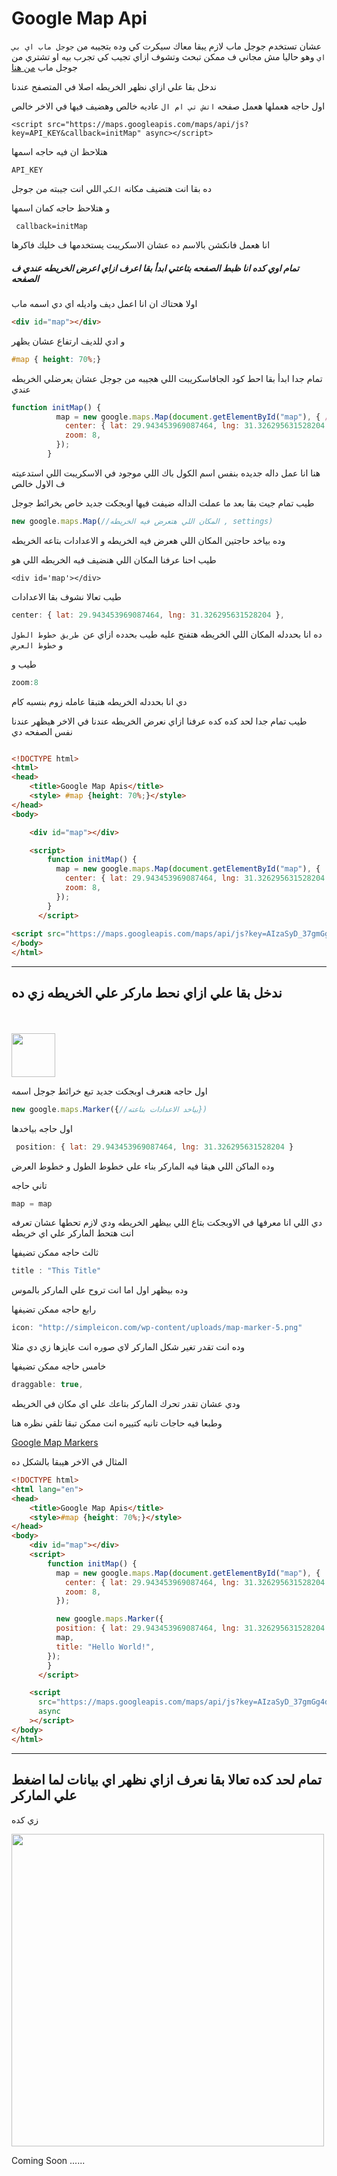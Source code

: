 # Google Map Api
عشان تستخدم جوجل ماب لازم يبقا معاك سيكرت كي وده بتجيبه من `جوجل ماب اي بي اي`
وهو حاليا مش مجاني ف ممكن تبحث وتشوف ازاي تجيب كي تجرب بيه او تشتري من جوجل ماب
<a href="https://console.cloud.google.com/apis/credentials">من هنا</a>

ندخل بقا علي ازاي نظهر الخريطه اصلا في المتصفح عندنا 

اول حاجه هعملها هعمل صفحه `اتش تي ام ال`  عاديه خالص وهضيف فيها في الاخر خالص 

``` <script src="https://maps.googleapis.com/maps/api/js?key=API_KEY&callback=initMap" async></script> ```

هتلاحظ ان فيه حاجه اسمها

``API_KEY``

ده بقا انت هتضيف مكانه `الكي` اللي انت جيبته من جوجل 

و هتلاحظ حاجه كمان اسمها
``` javascrip
 callback=initMap 
 ```
 انا هعمل فانكشن بالاسم ده عشان الاسكريبت يستخدمها ف خليك فاكرها

##### تمام اوي كده انا ظبط الصفحه بتاعتي ابدأ بقا اعرف ازاي اعرض الخريطه عندي ف الصفحه

اولا هحتاك ان انا اعمل ديف واديله اي دي اسمه ماب 

``` html
<div id="map"></div>
```
و ادي للديف ارتفاع عشان يظهر
``` css
#map { height: 70%;}
```
تمام جدا ابدأ بقا احط كود الجافاسكريبت اللي هجيبه من جوجل عشان يعرضلي الخريطه عندي

``` javascript
function initMap() {
          map = new google.maps.Map(document.getElementById("map"), { /
            center: { lat: 29.943453969087464, lng: 31.326295631528204 },
            zoom: 8,  
          });
        }
```
هنا انا عمل داله جديده بنفس اسم الكول باك اللي موجود في الاسكريبت اللي استدعيته ف الاول خالص

طيب تمام جيت بقا بعد ما عملت الداله ضيفت فيها اوبجكت جديد خاص بخرائط جوجل

``` js
new google.maps.Map(//المكان اللي هتعرض فيه الخريطه , settings)
```

وده بياخد حاجتين المكان اللي هعرض فيه الخريطه و الاعدادات بتاعه الخريطه

طيب احنا عرفنا المكان اللي هنضيف فيه الخريطه اللي هو 

``<div id='map'></div>``

طيب تعالا نشوف بقا الاعدادات

``` js
center: { lat: 29.943453969087464, lng: 31.326295631528204 },
```
ده انا بحددله المكان اللي الخريطه هتفتح عليه طيب بحدده ازاي عن` طريق خطوط الطول` و `خطوط العرض` 

طيب و 

```js
zoom:8
```
دي انا بحددله الخريطه هتبقا عامله زوم بنسبه كام

طيب تمام جدا لحد كده كده عرفنا ازاي نعرض الخريطه عندنا في الاخر هيظهر عندنا نفس الصفحه دي

``` html css js

<!DOCTYPE html>
<html>
<head>
    <title>Google Map Apis</title>
    <style> #map {height: 70%;}</style>
</head>
<body>

    <div id="map"></div>

    <script>
        function initMap() {
          map = new google.maps.Map(document.getElementById("map"), {
            center: { lat: 29.943453969087464, lng: 31.326295631528204 },
            zoom: 8, 
          });
        }
      </script>
     
<script src="https://maps.googleapis.com/maps/api/js?key=AIzaSyD_37gmGg4dOwESmxBtmdCPpYTlHomYneU&callback=initMap&libraries=&v=weekly" async></script>
</body>
</html>
```
-----------------

## ندخل بقا علي ازاي نحط ماركر علي الخريطه زي ده
<br><br>
<img src="https://cdn0.iconfinder.com/data/icons/small-n-flat/24/678111-map-marker-512.png" width="70px">

اول حاجه هنعرف اوبجكت جديد تبع خرائط جوجل اسمه
``` js
new google.maps.Marker({//بياخد الاعدادات بتاعته})
```
اول حاجه بياخدها 

``` js
 position: { lat: 29.943453969087464, lng: 31.326295631528204 }
```
وده الماكن اللي هيقا فيه الماركر بناء علي خطوط الطول و خطوط العرض

تاني حاجه 

``` js
map = map 
```
 دي اللي انا معرفها في الاوبجكت بتاع اللي بيظهر الخريطه ودي لازم تحطها عشان تعرفه انت هتحط الماركر علي اي خريطه

ثالث حاجه ممكن تضيفها 

``` js
title : "This Title"
```
وده بيظهر اول اما انت تروح علي الماركر بالموس

رابع حاجه ممكن تضيفها

``` js
icon: "http://simpleicon.com/wp-content/uploads/map-marker-5.png"
```
وده انت تقدر تغير شكل الماركر لاي صوره انت عايزها زي دي مثلا

خامس حاجه ممكن تضيفها

``` js
draggable: true,
```
ودي عشان تقدر تحرك الماركر بتاعك علي اي مكان في الخريطه

وطبعا فيه حاجات تانيه كتييره انت ممكن تبقا تلقي نظره هنا

<a href="https://developers.google.com/maps/documentation/javascript/examples/marker-labels">Google Map Markers</a>

المثال في الاخر هيبقا بالشكل ده

``` html css js
<!DOCTYPE html>
<html lang="en">
<head>
    <title>Google Map Apis</title>
    <style>#map {height: 70%;}</style>
</head>
<body>
    <div id="map"></div>
    <script>
        function initMap() {
          map = new google.maps.Map(document.getElementById("map"), {
            center: { lat: 29.943453969087464, lng: 31.326295631528204 },
            zoom: 8, 
          });

          new google.maps.Marker({
          position: { lat: 29.943453969087464, lng: 31.326295631528204 }, 
          map, 
          title: "Hello World!",
        });
        }
      </script>

    <script
      src="https://maps.googleapis.com/maps/api/js?key=AIzaSyD_37gmGg4dOwESmxBtmdCPpYTlHomYneU&callback=initMap&libraries=&v=weekly"
      async
    ></script>
</body>
</html>

```

----------------
## تمام لحد كده تعالا بقا نعرف ازاي نظهر اي بيانات لما اضغط علي الماركر
زي كده

<img src="https://duncan99.files.wordpress.com/2011/10/google-maps-api-v3-lesson-1_1317734507450.png" width="500px">

Coming Soon ......

